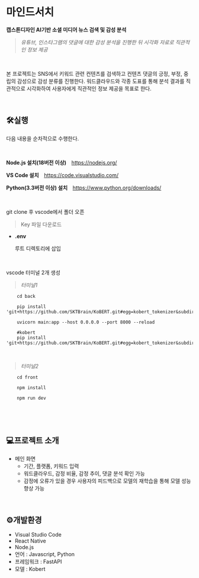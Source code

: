 # 마인드서치
**캡스톤디자인 AI기반 소셜 미디어 뉴스 검색 및 감성 분석**

>*유튜브, 인스타그램의 댓글에 대한 감성 분석을 진행한 뒤 시각화 자료로 직관적인 정보 제공*
<br/>

본 프로젝트는 SNS에서 키워드 관련 컨텐츠를 검색하고 컨텐츠 댓글의 긍정, 부정, 중립의 감성으로 감성 분류를 진행한다. 워드클라우드와 각종 도표를 통해 분석 결과를 직관적으로 시각화하여 사용자에게 직관적인 정보 제공을 목표로 한다.

<br/>

## 🛠실행
다음 내용을 순차적으로 수행한다.

<br/>

**Node.js 설치(18버전 이상)** <https://nodejs.org/>

**VS Code 설치** <https://code.visualstudio.com/>

**Python(3.3버전 이상) 설치** <https://www.python.org/downloads/>

<br/>

git clone 후 vscode에서 폴더 오픈

>Key 파일 다운로드
* **.env**
  
  루트 디렉토리에 삽입

<br/>

vscode 터미널 2개 생성
> *터미널1*

```
    cd back

    pip install 'git+https://github.com/SKTBrain/KoBERT.git#egg=kobert_tokenizer&subdirectory=kobert_hf'
   
    uvicorn main:app --host 0.0.0.0 --port 8000 --reload

    #kobert
    pip install 'git+https://github.com/SKTBrain/KoBERT.git#egg=kobert_tokenizer&subdirectory=kobert_hf'

```

<br/>

> *터미널2*

```
    cd front

    npm install

    npm run dev
    
```

<br/>



<br/>

## 💻프로젝트 소개
* 메인 화면
   * 기간, 플랫폼, 키워드 입력
   * 워드클라우드, 감정 비율, 감정 추이, 댓글 분석 확인 가능
   * 감정에 오류가 있을 경우 사용자의 피드백으로 모델의 재학습을 통해 모델 성능 향상 가능


<br/>


## ⚙개발환경
* Visual Studio Code
* React Native
* Node.js
* 언어 : Javascript, Python
* 프레임워크 : FastAPI
* 모델 : Kobert

<br/><br/>

